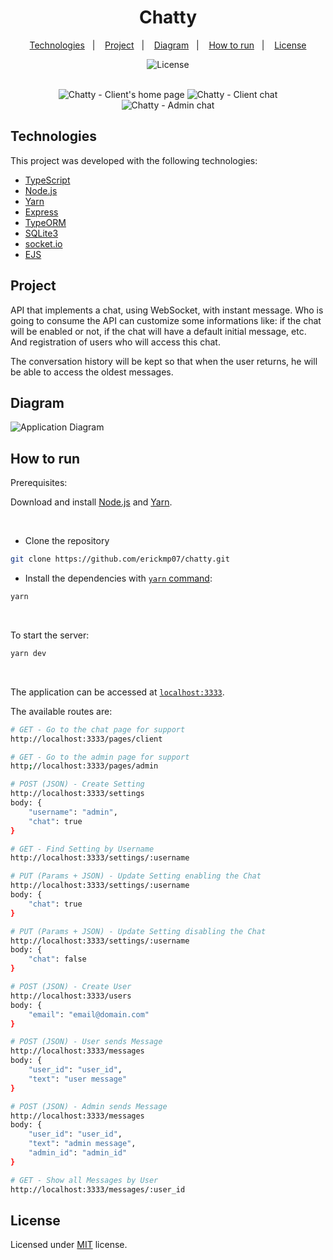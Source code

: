 <h1 align="center">Chatty</h1>

<p align="center">
    <a href="#technologies">Technologies</a>&nbsp;&nbsp;&nbsp;|&nbsp;&nbsp;&nbsp;
    <a href="#project">Project</a>&nbsp;&nbsp;&nbsp;|&nbsp;&nbsp;&nbsp;
    <a href="#diagram">Diagram</a>&nbsp;&nbsp;&nbsp;|&nbsp;&nbsp;&nbsp;
    <a href="#how-to-run">How to run</a>&nbsp;&nbsp;&nbsp;|&nbsp;&nbsp;&nbsp;
    <a href="#license">License</a>
</p>

<p align="center">
    <img alt="License" title="License" src="https://img.shields.io/github/license/erickmp07/chatty">
</p>

<br>

<div style="margin:0; padding: 0" align="center">
    <img alt="Chatty - Client's home page" title="Chatty - Client's home page" src="./public/images/chatty.png">
    <img alt="Chatty - Client chat" title="Chatty - Client chat" src="./public/images/chatty-client-page.png">
</div>
<div align="center">
    <img alt="Chatty - Admin chat" title="Chatty - Admin chat" src="./public/images/chatty-admin-page.png">
</div>

## Technologies

This project was developed with the following technologies:

- [TypeScript](https://www.typescriptlang.org)
- [Node.js](https://nodejs.org)
- [Yarn](https://yarnpkg.com/)
- [Express](https://expressjs.com/)
- [TypeORM](https://typeorm.io/#/)
- [SQLite3](https://sqlite.org)
- [socket.io](https://socket.io/)
- [EJS](https://ejs.co/)

## Project

API that implements a chat, using WebSocket, with instant message.
Who is going to consume the API can customize some informations like: if the chat will be enabled or not, if the chat will have a default initial message, etc. And registration of users who will access this chat.

The conversation history will be kept so that when the user returns, he will be able to access the oldest messages.

## Diagram

<img alt="Application Diagram" title="Application Diagram" src="./public/images/chatty-diagram.png">

## How to run

Prerequisites:

Download and install [Node.js](https://nodejs.org/en/download/) and [Yarn](https://classic.yarnpkg.com/en/docs/install/).

<br>

- Clone the repository
```bash
git clone https://github.com/erickmp07/chatty.git
```
- Install the dependencies with [`yarn` command](https://classic.yarnpkg.com/en/docs/usage):
```bash
yarn
```

<br>

To start the server:
```bash
yarn dev
```

<br>

The application can be accessed at [`localhost:3333`](http://localhost:3333).

The available routes are:
```bash
# GET - Go to the chat page for support
http://localhost:3333/pages/client

# GET - Go to the admin page for support
http;//localhost:3333/pages/admin

# POST (JSON) - Create Setting
http://localhost:3333/settings
body: {
    "username": "admin",
    "chat": true
}

# GET - Find Setting by Username
http://localhost:3333/settings/:username

# PUT (Params + JSON) - Update Setting enabling the Chat
http://localhost:3333/settings/:username
body: {
    "chat": true
}

# PUT (Params + JSON) - Update Setting disabling the Chat
http://localhost:3333/settings/:username
body: {
    "chat": false
}

# POST (JSON) - Create User
http://localhost:3333/users
body: {
    "email": "email@domain.com"
}

# POST (JSON) - User sends Message
http://localhost:3333/messages
body: {
    "user_id": "user_id",
    "text": "user message"
}

# POST (JSON) - Admin sends Message
http://localhost:3333/messages
body: {
    "user_id": "user_id",
    "text": "admin message",
    "admin_id": "admin_id"
}

# GET - Show all Messages by User
http://localhost:3333/messages/:user_id
```

## License

Licensed under [MIT](LICENSE) license.